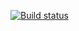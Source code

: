 [![Build status](https://badge.buildkite.com/ce30a42e6525433bf26cd38b4a8bd6e8f826366a630cd89765.svg)](https://buildkite.com/yue/yue-first-pipeline?branch=main)
